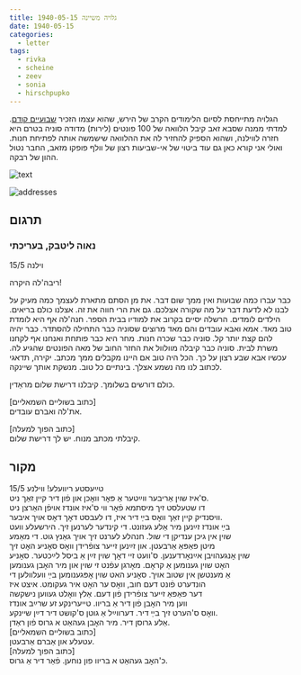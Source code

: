 ```yaml
---
title: גלויה משיינה 1940-05-15
date: 1940-05-15
categories:
  - letter
tags:
  - rivka
  - scheine
  - zeev
  - sonia
  - hirschpupko
---
```


הגלויה מתייחסת לסיום הלימודים הקרב של הירש,
שהוא עצמו הזכיר [שבועיים קודם](/pupko-papers/letter/1940/04/28/hirsch).
למדתי ממנה שסבא זאב קיבל הלוואה של 100 פונטים (לירות) מדודה סוניה
בטרם היא חזרה לווילנה, ושהוא הספיק להחזיר לה את ההלוואה שישמשה אותה לפתיחת חנות.
ואולי אני קורא כאן גם עוד ביטוי של אי-שביעות רצון של וולף פופקו
מזאב, החבר נטול ההון של רבקה.

![text](/pupko-papers/assets/images/1940-05-15-content.jpg)

![addresses](/pupko-papers/assets/images/1940-05-15-addresses.jpg)

## תרגום
### נאוה ליטבק, בעריכתי
וילנה 15/5

ריבה'לה היקרה!

כבר עברו כמה שבועות ואין ממך שום דבר.
את מן הסתם מתארת לעצמך כמה מעיק על לבנו לא לדעת דבר על מה שקורה אצלכם. גם את הרי
חווה את זה. אצלנו כולם בריאים. הילדים לומדים. הרשלה יסיים בקרוב את למודיו בבית הספר.
חנה'לה אף היא לומדת טוב מאד. אמא ואבא עובדים והם מאד מרוצים שסוניה כבר התחילה
להסתדר. כבר יהיה להם קצת יותר קל. סוניה כבר שכרה חנות. מחר היא כבר פותחת ואנחנו
אף לקחנו משרת לבית. סוניה כבר קיבלה מוולוול את החזר החוב של מאה הפונטים שהגיע לה.
עכשיו אבא שבע רצון על כך. הכל היה טוב אם היינו מקבלים ממך מכתב. יקירה, תדאגי לכתוב לנו
מה נשמע אצלך. בינתיים כל טוב. מנשקת אותך שיינקה.

כולם דורשים בשלומך. קיבלנו דרישת שלום מראַדין.

[כתוב בשוליים השמאליים]  
את'לה ואברם עובדים.

[כתוב הפוך למעלה]  
קיבלתי מכתב מנוח. יש לך דרישת שלום.

## מקור

טײַעסטע ריוועלע! ווילנע 15/5  
ס'איז שוין אַריבער ווײַטער אַ פּאׇר וואׇכן און פֿון דיר קיין זאַך ניט.  
דו שטעלסט זיך מיסתמא פֿאׇר ווי ס'איז אונדז אויפֿן האַרצן ניט  
וויסנדיק קיין זאַך וואׇס בײַ דיר איז, דו לעבסט דאׇך דאׇס אויך איבער.  
בײַ אונדז זײַנען מיר אַלע געזונט. די קינדער לערנען זיך. הירשעלע וועט  
שוין אין גיכן ענדיקן די שול. חנהלע לערנט זיך אויך גאַנץ גוט. די מאַמע  
מיטן פּאַפּאַ אַרבעטן. און זײַנען זייער צופֿרידן וואׇס סאׇניע האׇט זיך  
שוין אׇנגעהויבן אײַנאׇרדענען. ס'וועט זיי דאׇך שוין זײַן אַ ביסל לײַכטער. סאׇניע  
האׇט שוין גענומען אַ קראׇם. מאׇרגן עפֿנט זי שוין און מיר האׇבן גענומען  
אַ מענטשן אין שטוב אויך. סאׇניע האט שוין אׇפּגענומען בײַ וועלוולען די  
הונדערט פֿונט דעם חוב, וואׇס ער האׇט איר געקומט. איצט איז  
דער פּאַפּאַ זייער צופֿרידן פֿון דעם. אַלץ וואׇלט געווען נישקשה  
ווען מיר האׇבן פֿון דיר אַ בריוו. טייערינקע זע שרײַב אונדז  
וואׇס ס'הערט זיך בײַ דיר.  דערווײַל אַ גוטן ס'קושט דיר דײַן שיינקע.  
אַלע גרוסן דיר. מיר האׇבן געהאַט א גרוס פֿון ראַדן.  
[כתוב בשוליים השמאליים]  
עטעלע און אַברם אַרבעטן.  
[כתוב הפוך למעלה]  
כ'האׇב געהאַט א בריוו פון נוחען. פֿאַר דיר אַ גרוס.  


